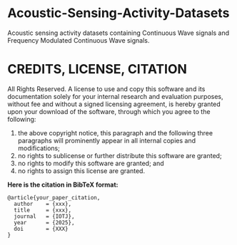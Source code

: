 # Acoustic-Sensing-Activity-Datasets
Acoustic sensing activity datasets containing Continuous Wave signals and Frequency Modulated Continuous Wave signals.
# CREDITS, LICENSE, CITATION
All Rights Reserved. A license to use and copy this software and its documentation solely for your internal research and evaluation purposes, without fee and without a signed licensing agreement, is hereby granted upon your download of the software, through which you agree to the following:

1. the above copyright notice, this paragraph and the following three paragraphs will prominently appear in all internal copies and modifications;
2. no rights to sublicense or further distribute this software are granted;
3. no rights to modify this software are granted; and
4. no rights to assign this license are granted.

**Here is the citation in BibTeX format:**
```
@article{your_paper_citation,
  author    = {xxx},
  title     = {xxx},
  journal   = {IOTJ},
  year      = {2025},
  doi       = {XXX}
}
```
